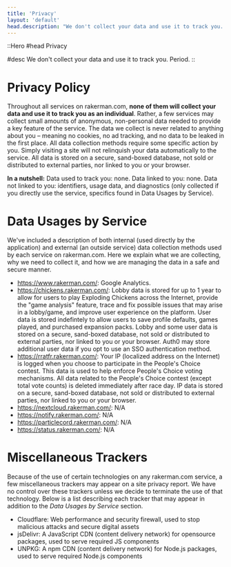 ```yaml
---
title: 'Privacy'
layout: 'default'
head.description: "We don't collect your data and use it to track you. Period."
---
```


::Hero
#head
Privacy

#desc
We don't collect your data and use it to track you. Period.
::

# Privacy Policy
Throughout all services on rakerman.com, **none of them will collect your data and use it to track you as an individual**.
Rather, a few services may collect small amounts of anonymous, non-personal data needed to provide a key feature of the service.
The data we collect is never related to anything about you – meaning no cookies, no ad tracking, and no data to be leaked in the first place.
All data collection methods require some specific action by you.
Simply visiting a site will not relinquish your data automatically to the service.
All data is stored on a secure, sand-boxed database, not sold or distributed to external parties, nor linked to you or your browser.

**In a nutshell:** Data used to track you: none.
Data linked to you: none.
Data not linked to you: identifiers, usage data, and diagnostics (only collected if you directly use the service, specifics found in Data Usages by Service).

# Data Usages by Service
We've included a description of both internal (used directly by the application) and external (an outside service) data collection methods used by each service on rakerman.com.
Here we explain what we are collecting, why we need to collect it, and how we are managing the data in a safe and secure manner.

- https://www.rakerman.com/: Google Analytics.
- https://chickens.rakerman.com/: Lobby data is stored for up to 1 year to allow for users to play Exploding Chickens across the Internet, provide the "game analysis" feature, trace and fix possible issues that may arise in a lobby/game, and improve user experience on the platform. User data is stored indefintely to allow users to save profile defaults, games played, and purchased expansion packs. Lobby and some user data is stored on a secure, sand-boxed database, not sold or distributed to external parties, nor linked to you or your browser. Auth0 may store additional user data if you opt to use an SSO authentication method.
- https://rratfr.rakerman.com/: Your IP (localized address on the Internet) is logged when you choose to participate in the People's Choice contest. This data is used to help enforce People's Choice voting mechanisms. All data related to the People's Choice contest (except total vote counts) is deleted immediately after race day. IP data is stored on a secure, sand-boxed database, not sold or distributed to external parties, nor linked to you or your browser.
- https://nextcloud.rakerman.com/: N/A
- https://notify.rakerman.com/: N/A
- https://particlecord.rakerman.com/: N/A
- https://status.rakerman.com/: N/A

# Miscellaneous Trackers

Because of the use of certain technologies on any rakerman.com service, a few miscellaneous trackers may appear on a site privacy report.
We have no control over these trackers unless we decide to terminate the use of that technology.
Below is a list describing each tracker that may appear in addition to the _Data Usages by Service_ section.

- Cloudflare: Web performance and security firewall, used to stop malicious attacks and secure digital assets
- jsDelivr: A JavaScript CDN (content delivery network) for opensource packages, used to serve required JS components
- UNPKG: A npm CDN (content delivery network) for Node.js packages, used to serve required Node.js components